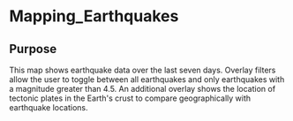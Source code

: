 # Mapping_Earthquakes

## Purpose

This map shows earthquake data over the last seven days. Overlay filters allow the user to toggle between all earthquakes and only earthquakes with a magnitude greater than 4.5. 
An additional overlay shows the location of tectonic plates in the Earth's crust to compare geographically with earthquake locations.
